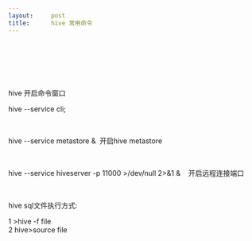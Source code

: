```yaml
---
layout:     post
title:      hive 常用命令
---
```

<div id="article_content" class="article_content clearfix csdn-tracking-statistics" data-pid="blog" data-mod="popu_307" data-dsm="post">
								            <link rel="stylesheet" href="https://csdnimg.cn/release/phoenix/template/css/ck_htmledit_views-f76675cdea.css">
						<div class="htmledit_views" id="content_views">
                <div class="iteye-blog-content-contain" style="font-size:14px;">
<p> </p>
<p> </p>
<p> </p>
<p>hive 开启命令窗口</p>
<p>hive --service cli;</p>
<p> </p>
<p>hive --service metastore &amp;  开启hive metastore</p>
<p> </p>
<p>hive --service hiveserver -p 11000 &gt;/dev/null 2&gt;&amp;1 &amp;    开启远程连接端口</p>
<p> </p>
<p>hive sql文件执行方式:</p>
<p>1 &gt;hive -f file<br>2 hive&gt;source file</p>
<p> </p>
<p> </p>
</div>            </div>
                </div>